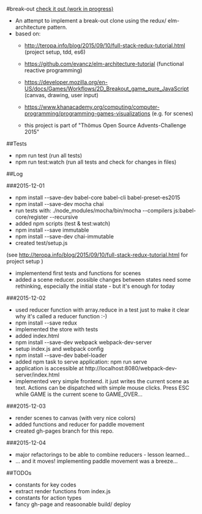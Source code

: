 #break-out
[check it out (work in progress)](http://mburri.github.io/break-out/dist/index.html)
- An attempt to implement a break-out clone using the redux/ elm-architecture pattern.
- based on:
   - http://teropa.info/blog/2015/09/10/full-stack-redux-tutorial.html (project setup, tdd, es6)
   - https://github.com/evancz/elm-architecture-tutorial (functional reactive programming)
   - https://developer.mozilla.org/en-US/docs/Games/Workflows/2D_Breakout_game_pure_JavaScript (canvas, drawing, user input)
   - https://www.khanacademy.org/computing/computer-programming/programming-games-visualizations (e.g. for scenes)

   - this project is part of "Thömus Open Source Advents-Challenge 2015"

##Tests
- npm run test (run all tests)
- npm run test:watch (run all tests and check for changes in files)

##Log

###2015-12-01

- npm install --save-dev babel-core babel-cli babel-preset-es2015
- npm install --save-dev mocha chai
- run tests with: ./node_modules/mocha/bin/mocha --compilers js:babel-core/register --recursive
- added npm scripts (test & test:watch)
- npm install --save immutable
- npm install --save-dev chai-immutable
- created test/setup.js

(see http://teropa.info/blog/2015/09/10/full-stack-redux-tutorial.html for project setup )

- implementend first tests and functions for scenes
- added a scene reducer. possible changes between states need some rethinking, especially the initial state - but it's enough for today

###2015-12-02
- used reducer function with array.reduce in a test just to make it clear why it's called a reducer function :-)
- npm install --save redux
- implemented the store with tests
- added index.html
- npm install --save-dev webpack webpack-dev-server
- setup index.js and webpack config
- npm install --save-dev babel-loader
- added npm task to serve application: npm run serve
- application is accessible at http://localhost:8080/webpack-dev-server/index.html
- implemented very simple frontend. it just writes the current scene as text. Actions can be dispatched with simple mouse clicks. Press ESC while GAME is the current scene to GAME_OVER...

###2015-12-03
- render scenes to canvas (with very nice colors)
- added functions and reducer for paddle movement
- created gh-pages branch for this repo.

###2015-12-04
- major refactorings to be able to combine reducers - lesson learned...
- ... and it moves! implementing paddle movement was a breeze...

##TODOs
- constants for key codes
- extract render functions from index.js
- constants for action types
- fancy gh-page and reasoonable build/ deploy
